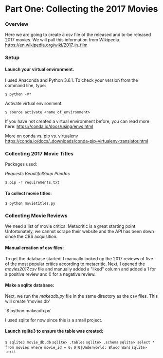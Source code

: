 # Part One: Collecting the 2017 Movies

### Overview

Here we are going to create a csv file of the released and to-be released 2017 movies. We will pull this information from Wikipedia.
https://en.wikipedia.org/wiki/2017_in_film

### Setup

#### Launch your virtual environment. 

I used Anaconda and Python 3.6.1. To check your version from the command line, type:

`$ python -V*`

Activate virtual environment:

`$ source activate <name_of_environment>` 

If you have not created a virtual environment before, you can read more here:
https://conda.io/docs/using/envs.html

More on conda vs. pip vs. virtualenv
https://conda.io/docs/_downloads/conda-pip-virtualenv-translator.html

### Collecting 2017 Movie Titles

Packages used:

*Requests*
*BeautifulSoup*
*Pandas*

`$ pip -r requirements.txt`

#### To collect movie titles:

`$ python movietitles.py`

### Collecting Movie Reviews


We need a list of movie critics. Metacritic is a great starting point. Unfortunately, we cannot scrape their website and the API has been down since the CBS acquisition.

#### Manual creation of csv files:

To get the database started, I manually looked up the 2017 reviews of five of the most popular critics according to metacritic. Next, I opened the _movies2017.csv_ file and manually added a "liked" column and added a 1 for a positive review and 0 for a negative review.

#### Make a sqlite database:

Next, we run the *makeadb.py* file in the same directory as the csv files. This will create 'movies.db'

`$ python makeadb.py' 

I used sqlite for now since this is a small project.

#### Launch sqlite3 to ensure the table was created:

`$ sqlite3 movie_db.db`
`sqlite> .tables`
`sqlite> .schema`
`sqlite> select * from movies where movie_id = 0;`
`0|0|Underworld: Blood Wars`
`sqlite> .exit`

